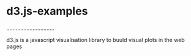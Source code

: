 # d3.js-examples

...............................

d3.js is a javascript visualisation library to buuld visual plots in the web pages
